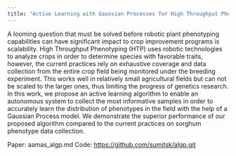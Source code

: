 ```yaml
---
title: "Active Learning with Gaussian Processes for High Throughput Phenotyping"
---
```


A looming question that must be solved before robotic plant phenotyping capabilities can have significant impact to crop improvement programs is scalability. High Throughput Phenotyping (HTP) uses robotic technologies to analyze crops in order to determine species with favorable traits,  however, the current practices rely on exhaustive coverage and data collection from the entire crop field being monitored under the breeding experiment. This works well in relatively small agricultural fields but can not be scaled to the larger ones, thus limiting the progress of genetics research. In this work, we propose an active learning algorithm to enable an autonomous system to collect the most informative samples in order to accurately learn the distribution of phenotypes in the field with the help of a Gaussian Process model. We demonstrate the superior performance of our proposed algorithm compared to the current practices on sorghum phenotype data collection.

Paper: aamas_algp.md
Code: https://github.com/sumitsk/algp.git